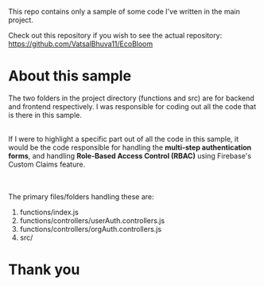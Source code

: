 This repo contains only a sample of some code I've written in the main project.

Check out this repository if you wish to see the actual repository: https://github.com/VatsalBhuva11/EcoBloom
<h1>About this sample</h1>
The two folders in the project directory (functions and src) are for backend and frontend respectively. I was responsible for coding out all the code that is there in this sample.
<br/>
<br/>

If I were to highlight a specific part out of all the code in this sample, it would be the code responsible for handling the **multi-step authentication forms**, and handling **Role-Based Access Control (RBAC)** using Firebase's Custom Claims feature.

<br/>
<br/>
The primary files/folders handling these are:
<ol>
  <li>functions/index.js</li>
  <li>functions/controllers/userAuth.controllers.js</li>
  <li>functions/controllers/orgAuth.controllers.js</li>
  <li>src/</li>
</ol>

<h1>Thank you</h1>
